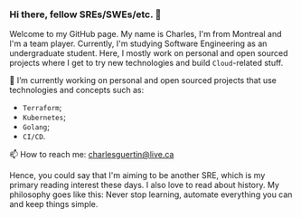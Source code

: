 ### Hi there, fellow SREs/SWEs/etc. 👋

Welcome to my GitHub page. My name is Charles, I'm from Montreal and I'm a team player. Currently, I'm studying Software Engineering as an undergraduate student. Here, I mostly work on personal and open sourced projects where I get to try new technologies and build `Cloud`-related stuff.


🔭 I’m currently working on personal and open sourced projects that use technologies and concepts such as:
- `Terraform`;
- `Kubernetes`;
- `Golang`;
- `CI/CD`.

📫 How to reach me: [charlesguertin@live.ca](mailto:charlesguertin@live.ca)

Hence, you could say that I'm aiming to be another SRE, which is my primary reading interest these days. I also love to read about history.
My philosophy goes like this: Never stop learning, automate everything you can and keep things simple.

<!--
**cguertin14/cguertin14** is a ✨ _special_ ✨ repository because its `README.md` (this file) appears on your GitHub profile.

Here are some ideas to get you started:

- 🔭 I’m currently working on ...
- 🌱 I’m currently learning ...
- 👯 I’m looking to collaborate on ...
- 🤔 I’m looking for help with ...
- 💬 Ask me about ...
- 📫 How to reach me: ...
- 😄 Pronouns: ...
- ⚡ Fun fact: ...
-->
